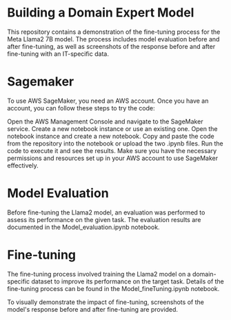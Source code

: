 # Building a Domain Expert Model
This repository contains a demonstration of the fine-tuning process for the Meta Llama2 7B model. The process includes model evaluation before and after fine-tuning, as well as screenshots of the response before and after fine-tuning with an IT-specific data.

# Sagemaker

To use AWS SageMaker, you need an AWS account. Once you have an account, you can follow these steps to try the code:

Open the AWS Management Console and navigate to the SageMaker service.
Create a new notebook instance or use an existing one.
Open the notebook instance and create a new notebook.
Copy and paste the code from the repository into the notebook or upload the two .ipynb files.
Run the code to execute it and see the results.
Make sure you have the necessary permissions and resources set up in your AWS account to use SageMaker effectively.

# Model Evaluation

Before fine-tuning the Llama2 model, an evaluation was performed to assess its performance on the given task. The evaluation results are documented in the Model_evaluation.ipynb notebook.

# Fine-tuning

The fine-tuning process involved training the Llama2 model on a domain-specific dataset to improve its performance on the target task. Details of the fine-tuning process can be found in the Model_fineTuning.ipynb notebook.

To visually demonstrate the impact of fine-tuning, screenshots of the model's response before and after fine-tuning are provided.